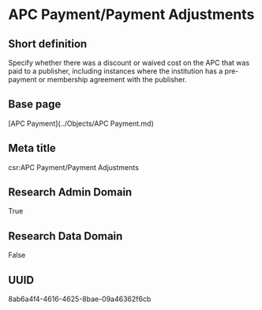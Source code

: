 # APC Payment/Payment Adjustments
## Short definition
Specify whether there was a discount or waived cost on the APC that was paid to a publisher, including instances where the institution has a pre-payment or membership agreement with the publisher.
## Base page
[APC Payment](../Objects/APC Payment.md)
## Meta title
csr:APC Payment/Payment Adjustments
## Research Admin Domain
True
## Research Data Domain
False
## UUID
8ab6a4f4-4616-4625-8bae-09a46362f6cb
